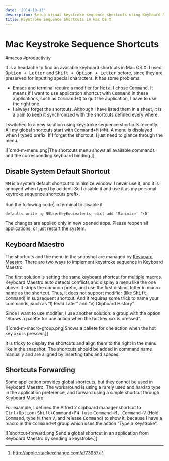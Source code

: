 ```yaml
---
date: '2014-10-13'
description: Setup visual keystroke sequence shortcuts using Keyboard Maestro in Mac OS X.
title: Keystroke Sequence Shortcuts in Mac OS X
---
```


# Mac Keystroke Sequence Shortcuts

#macos #productivity

It is a headache to find an available keyboard shortcuts in Mac OS X.  I used <kbd>Option + Letter</kbd>  and <kbd>Shift + Option + Letter</kbd> before, since they are preserved for inputting special characters. It has some problems:

- Emacs and terminal require a modifier for <kbd>Meta</kbd>. I chose <kbd>Command</kbd>. It means if I want to use application shortcut with <kbd>Command</kbd> in these applications, such as <kbd>Command+Q</kbd> to quit the application, I have to use the right one.
- I always forget the shortcuts. Although I have listed them in a sheet, it is a pain to keep it synchronized with the shortcuts defined every where.

I switched to a new solution using keystroke sequence shortcuts recently. All my global shortcuts start with <kbd>Command+M</kbd> (<kbd>⌘M</kbd>). A menu is displayed when I typed prefix. If I forget the shortcut, I just need to glance through the menu.

<!--more-->

![[cmd-m-menu.png|The shortcuts menu shows all available commands and the corresponding keyboard binding.]]

## Disable System Default Shortcut

<kbd>⌘M</kbd> is a system default shortcut to minimize window. I never use it, and it is annoyed when typed by acident. So I disable it and use it as my personal keytroke sequence shortcuts prefix.

Run the following code[^1] in terminal to disable it.

    defaults write -g NSUserKeyEquivalents -dict-add 'Minimize' '\0'

The changes are applied only in new opened apps. Please reopen all applications, or just restart the system.

## Keyboard Maestro

The shortcuts and the menu in the snapshot are managed by [Keyboard Maestro][1]. There are two ways to implement keystroke sequence in Keyboard Maestro.

The first solution is setting the same keyboard shortcut for multiple macros. Keyboard Maestro auto detects conflicts and display a menu like the one above. It strips the common prefix, and use the first distinct letter in macro name as the shortcut. Thus, it does not support modifier (like <kbd>Shift</kbd>, <kbd>Command</kbd>) in subsequent shortcut. And it requires some trick to name your commands, such as “l) Read Later” and “v) Clipboard History”.

Since I want to use modifier, I use another solution: a group with the option “Shows a palette for one action when the hot key xxx is pressed”.

![[cmd-m-macro-group.png|Shows a pallete for one action when the hot key xxx is pressed.]]

It is tricky to display the shortcuts and align them to the right in the menu like in the snapshot. The shortcuts should be added in command name manually and are aligned by inserting tabs and spaces.

## Shortcuts Forwarding

Some application provides global shortcuts, but they cannot be used in Keyboard Maestro. The workaround is using a rarely used and hard to type  in the application preference, and forward using a simple shortcut through Keyboard Maestro.

For example, I defined the Alfred 2 clipboard manager shortcut to <kbd>Ctrl+Option+Shift+Command+F4</kbd>. I use <kbd>Command+M, Command+V</kbd> (Hold <kbd>Command</kbd>, type <kbd>M</kbd>, then <kbd>V</kbd>, and release <kbd>Command</kbd>) to show it, because I have a macro in the <kbd>Command+M</kbd> group which uses the action “Type a Keystroke”.

![[shortcut-forward.png|Send a global shortcut in an application from Keyboard Maestro by sending a keystroke.]]


[^1]: http://apple.stackexchange.com/a/73957

[1]: http://www.keyboardmaestro.com/main/ "Work Faster with Macros for Mac OS X"
